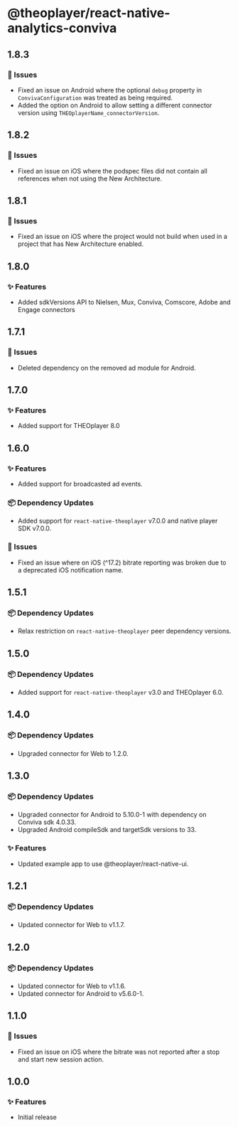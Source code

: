# @theoplayer/react-native-analytics-conviva

## 1.8.3

### 🐛 Issues

- Fixed an issue on Android where the optional `debug` property in `ConvivaConfiguration` was treated as being required.
- Added the option on Android to allow setting a different connector version using `THEOplayerName_connectorVersion`.

## 1.8.2

### 🐛 Issues

- Fixed an issue on iOS where the podspec files did not contain all references when not using the New Architecture.

## 1.8.1

### 🐛 Issues

- Fixed an issue on iOS where the project would not build when used in a project that has New Architecture enabled.

## 1.8.0

### ✨ Features

- Added sdkVersions API to Nielsen, Mux, Conviva, Comscore, Adobe and Engage connectors

## 1.7.1

### 🐛 Issues

- Deleted dependency on the removed ad module for Android.

## 1.7.0

### ✨ Features

- Added support for THEOplayer 8.0

## 1.6.0

### ✨ Features

- Added support for broadcasted ad events.

### 📦 Dependency Updates

- Added support for `react-native-theoplayer` v7.0.0 and native player SDK v7.0.0.

### 🐛 Issues

- Fixed an issue where on iOS (^17.2) bitrate reporting was broken due to a deprecated iOS notification name.

## 1.5.1

### 📦 Dependency Updates

- Relax restriction on `react-native-theoplayer` peer dependency versions.

## 1.5.0

### 📦 Dependency Updates

- Added support for `react-native-theoplayer` v3.0 and THEOplayer 6.0.

## 1.4.0

### 📦 Dependency Updates

- Upgraded connector for Web to 1.2.0.

## 1.3.0

### 📦 Dependency Updates

- Upgraded connector for Android to 5.10.0-1 with dependency on Conviva sdk 4.0.33.
- Upgraded Android compileSdk and targetSdk versions to 33.

### ✨ Features

- Updated example app to use @theoplayer/react-native-ui.

## 1.2.1

### 📦 Dependency Updates

- Updated connector for Web to v1.1.7.

## 1.2.0

### 📦 Dependency Updates

- Updated connector for Web to v1.1.6.
- Updated connector for Android to v5.6.0-1.

## 1.1.0

### 🐛 Issues

- Fixed an issue on iOS where the bitrate was not reported after a stop and start new session action.

## 1.0.0

### ✨ Features

- Initial release
